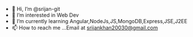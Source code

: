 - 👋 Hi, I’m @srijan-git
- 👀 I’m interested in Web Dev 
- 🌱 I’m currently learning Angular,NodeJs,JS,MongoDB,Express,JSE,J2EE
- 📫 How to reach me ...Email at srijankhan20030@gmail.com


<!---
srijan-git/srijan-git is a ✨ special ✨ repository because its `README.md` (this file) appears on your GitHub profile.
You can click the Preview link to take a look at your changes.
--->
